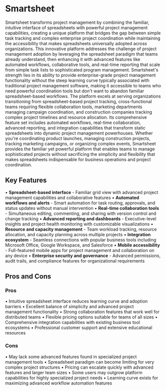 # Smartsheet

Smartsheet transforms project management by combining the familiar, intuitive interface of spreadsheets with powerful project management capabilities, creating a unique platform that bridges the gap between simple task tracking and complex enterprise project coordination while maintaining the accessibility that makes spreadsheets universally adopted across organizations. This innovative platform addresses the challenge of project management adoption by leveraging the spreadsheet paradigm that teams already understand, then enhancing it with advanced features like automated workflows, collaborative tools, and real-time reporting that scale from simple task lists to sophisticated program management. Smartsheet's strength lies in its ability to provide enterprise-grade project management functionality without the steep learning curve typically associated with traditional project management software, making it accessible to teams who need powerful coordination tools but don't want to abandon familiar spreadsheet-based workflows. The platform excels at serving organizations transitioning from spreadsheet-based project tracking, cross-functional teams requiring flexible collaboration tools, marketing departments managing campaign coordination, and construction companies tracking complex project timelines and resource allocation. Its comprehensive feature set includes automated workflows, real-time collaboration, advanced reporting, and integration capabilities that transform static spreadsheets into dynamic project management powerhouses. Whether you're coordinating product launches, managing construction projects, tracking marketing campaigns, or organizing complex events, Smartsheet provides the familiar yet powerful platform that enables teams to manage sophisticated projects without sacrificing the simplicity and flexibility that makes spreadsheets indispensable for business operations and project coordination.

## Key Features

• **Spreadsheet-based interface** - Familiar grid view with advanced project management capabilities and collaborative features
• **Automated workflows and alerts** - Smart automation for task routing, approvals, and status updates without manual intervention
• **Real-time collaboration tools** - Simultaneous editing, commenting, and sharing with version control and change tracking
• **Advanced reporting and dashboards** - Executive-level insights and project health monitoring with customizable visualizations
• **Resource and capacity management** - Team workload tracking, resource allocation, and capacity planning across multiple projects
• **Integration ecosystem** - Seamless connections with popular business tools including Microsoft Office, Google Workspace, and Salesforce
• **Mobile accessibility** - Full-featured mobile apps for project management and collaboration on any device
• **Enterprise security and governance** - Advanced permissions, audit trails, and compliance features for organizational requirements

## Pros and Cons

### Pros
• Intuitive spreadsheet interface reduces learning curve and adoption barriers
• Excellent balance of simplicity and advanced project management functionality
• Strong collaboration features that work well for distributed teams
• Flexible pricing options suitable for teams of all sizes
• Comprehensive integration capabilities with existing business tool ecosystems
• Professional customer support and extensive educational resources

### Cons
• May lack some advanced features found in specialized project management tools
• Spreadsheet paradigm can become limiting for very complex project structures
• Pricing can escalate quickly with advanced features and larger team sizes
• Some users may outgrow platform capabilities for highly specialized project needs
• Learning curve exists for maximizing advanced workflow automation features